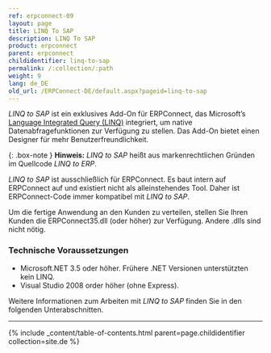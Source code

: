 ```yaml
---
ref: erpconnect-09
layout: page
title: LINQ To SAP
description: LINQ To SAP
product: erpconnect
parent: erpconnect
childidentifier: linq-to-sap
permalink: /:collection/:path
weight: 9
lang: de_DE
old_url: /ERPConnect-DE/default.aspx?pageid=linq-to-sap
---
```


*LINQ to SAP* ist ein exklusives Add-On für ERPConnect, das Microsoft’s [Language Integrated Query (LINQ)](https://docs.microsoft.com/de-de/dotnet/csharp/programming-guide/concepts/linq/) integriert, um native Datenabfragefunktionen zur Verfügung zu stellen.
Das Add-On bietet einen Designer für mehr Benutzerfreundlichkeit.
 
{: .box-note }
**Hinweis:** *LINQ to SAP* heißt aus markenrechtlichen Gründen im Quellcode *LINQ to ERP*.

*LINQ to SAP* ist ausschließlich für ERPConnect. Es baut intern auf ERPConnect auf und existiert nicht als alleinstehendes Tool. 
Daher ist ERPConnect-Code immer kompatibel mit *LINQ to SAP*.

Um die fertige Anwendung an den Kunden zu verteilen, stellen Sie Ihren Kunden die ERPConnect35.dll (oder höher) zur Verfügung. Andere .dlls sind nicht nötig. 

### Technische Voraussetzungen

- Microsoft.NET 3.5 oder höher. Frühere .NET Versionen unterstützten kein LINQ. 
- Visual Studio 2008 order höher (ohne Express). 

Weitere Informationen zum Arbeiten mit *LINQ to SAP* finden Sie in den folgenden Unterabschnitten.

****
{% include _content/table-of-contents.html parent=page.childidentifier collection=site.de %}
